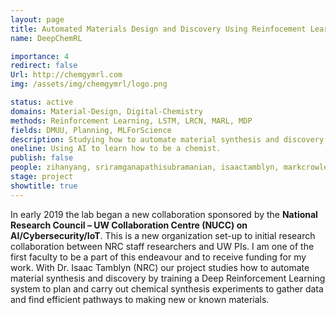 ```yaml
---
layout: page
title: Automated Materials Design and Discovery Using Reinfocement Learning
name: DeepChemRL

importance: 4
redirect: false
Url: http://chemgymrl.com
img: /assets/img/chemgymrl/logo.png

status: active
domains: Material-Design, Digital-Chemistry
methods: Reinforcement Learning, LSTM, LRCN, MARL, MDP
fields: DMUU, Planning, MLForScience
description: Studying how to automate material synthesis and discovery by training a Deep Reinforcement Learning system to plan and carry out chemical synthesis experiments to gather data and find efficient pathways to making new or known materials.
oneline: Using AI to learn how to be a chemist.
publish: false
people: zihanyang, sriramganapathisubramanian, isaactamblyn, markcrowley
stage: project
showtitle: true
---
```

In early 2019 the lab began a new collaboration sponsored by the **National Research Council – UW Collaboration Centre (NUCC) on AI/Cybersecurity/IoT**. This is a new organization set-up to initial research collaboration between NRC staff researchers and UW PIs. I am one of the first faculty to be a part of this endeavour and to receive funding for my work. With Dr. Isaac Tamblyn (NRC) our project studies how to automate material synthesis and discovery by training a Deep Reinforcement Learning system to plan and carry out chemical synthesis experiments to gather data and find efficient pathways to making new or known materials.

